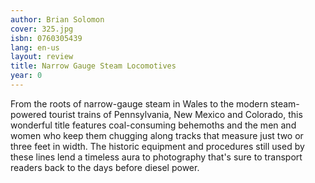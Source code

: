 ```yaml
---
author: Brian Solomon
cover: 325.jpg
isbn: 0760305439
lang: en-us
layout: review
title: Narrow Gauge Steam Locomotives
year: 0
---
```

From the roots of narrow-gauge steam in Wales to the modern steam-powered tourist trains of Pennsylvania, New Mexico and Colorado, this wonderful title features coal-consuming behemoths and the men and women who keep them chugging along tracks that measure just two or three feet in width. The historic equipment and procedures still used by these lines lend a timeless aura to photography that's sure to transport readers back to the days before diesel power.
